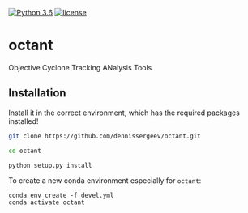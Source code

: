[![Python 3.6](https://img.shields.io/badge/python-3.6-blue.svg)]()
[![license](https://img.shields.io/github/license/mashape/apistatus.svg)]()

# octant
Objective Cyclone Tracking ANalysis Tools

## Installation
Install it in the correct environment, which has the required packages installed!
```bash
git clone https://github.com/dennissergeev/octant.git

cd octant

python setup.py install
```
To create a new conda environment especially for `octant`:
```
conda env create -f devel.yml
conda activate octant
```
